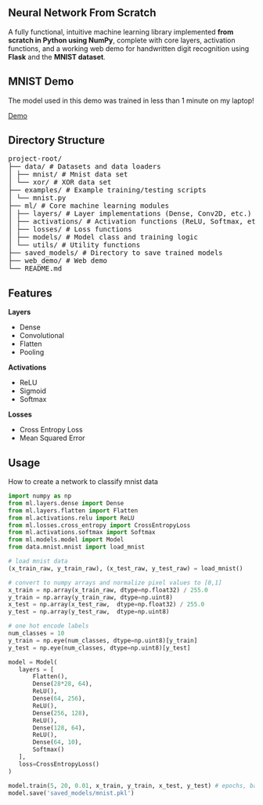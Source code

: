 ## Neural Network From Scratch

A fully functional, intuitive machine learning library implemented **from scratch in Python using NumPy**, complete with core layers, activation functions, and a working web demo for handwritten digit recognition using **Flask** and the **MNIST dataset**.

## MNIST Demo

The model used in this demo was trained in less than 1 minute on my laptop!

[Demo](https://neural-network-xp3m.onrender.com/)

## Directory Structure

<pre>
project-root/ 
├── data/ # Datasets and data loaders 
│ ├── mnist/ # Mnist data set 
│ └── xor/ # XOR data set
├── examples/ # Example training/testing scripts 
│ └── mnist.py 
├── ml/ # Core machine learning modules 
│ ├── layers/ # Layer implementations (Dense, Conv2D, etc.) 
│ ├── activations/ # Activation functions (ReLU, Softmax, etc.) 
│ ├── losses/ # Loss functions 
│ ├── models/ # Model class and training logic 
│ └── utils/ # Utility functions
├── saved_models/ # Directory to save trained models
├── web_demo/ # Web demo
└── README.md 
</pre>

## Features
**Layers**
- Dense
- Convolutional
- Flatten
- Pooling

**Activations**
- ReLU
- Sigmoid
- Softmax

**Losses**
- Cross Entropy Loss
- Mean Squared Error

## Usage

How to create a network to classify mnist data

 ```python
import numpy as np
from ml.layers.dense import Dense
from ml.layers.flatten import Flatten
from ml.activations.relu import ReLU
from ml.losses.cross_entropy import CrossEntropyLoss
from ml.activations.softmax import Softmax
from ml.models.model import Model
from data.mnist.mnist import load_mnist

# load mnist data
(x_train_raw, y_train_raw), (x_test_raw, y_test_raw) = load_mnist()

# convert to numpy arrays and normalize pixel values to [0,1]
x_train = np.array(x_train_raw, dtype=np.float32) / 255.0
y_train = np.array(y_train_raw, dtype=np.uint8)
x_test = np.array(x_test_raw,  dtype=np.float32) / 255.0
y_test = np.array(y_test_raw,  dtype=np.uint8)

# one hot encode labels
num_classes = 10
y_train = np.eye(num_classes, dtype=np.uint8)[y_train]
y_test = np.eye(num_classes, dtype=np.uint8)[y_test]

model = Model(
	layers = [
		Flatten(),
		Dense(28*28, 64),
		ReLU(),
		Dense(64, 256),
		ReLU(),
		Dense(256, 128),
		ReLU(),
		Dense(128, 64),
		ReLU(),
		Dense(64, 10),
		Softmax()
	],
	loss=CrossEntropyLoss()
)
 
model.train(5, 20, 0.01, x_train, y_train, x_test, y_test) # epochs, batch_size, lr...
model.save('saved_models/mnist.pkl')
```
